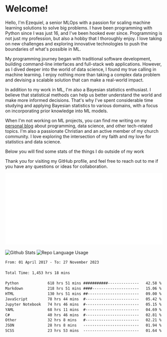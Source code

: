 # Welcome!

Hello, I'm Ezequiel, a senior MLOps with a passion for scaling machine learning solutions to solve big problems. I have been programming with Python since I was just 16, and I've been hooked ever since. Programming is not just my profession, but also a hobby that I thoroughly enjoy. I love taking on new challenges and exploring innovative technologies to push the boundaries of what's possible in ML.

My programming journey began with traditional software development, building command-line interfaces and full-stack web applications. However, as I dived deeper into the world of data science, I found my true calling in machine learning. I enjoy nothing more than taking a complex data problem and devising a scalable solution that can make a real-world impact.

In addition to my work in ML, I'm also a Bayesian statistics enthusiast. I believe that statistical methods can help us better understand the world and make more informed decisions. That's why I've spent considerable time studying and applying Bayesian statistics to various domains, with a focus on incorporating prior knowledge into ML models.

When I'm not working on ML projects, you can find me writing on my [personal blog](https://elc.github.io) about programming, data science, and other tech-related topics. I'm also a passionate Christian and an active member of my church community. I love exploring the intersection of my faith and my love for statistics and data science.

Below you will find some stats of the things I do outside of my work

Thank you for visiting my GitHub profile, and feel free to reach out to me if you have any questions or ideas for collaboration.

![RSS Feed](metrics.plugin.rss.svg)

![Github Stats](https://github-readme-stats.vercel.app/api?username=elc&show_icons=true&theme=gruvbox&border_radius=20&include_all_commits=true&count_private=true&card_width=450) ![Repo Language Usage](https://github-readme-stats.vercel.app/api/top-langs?username=elc&show_icons=true&theme=gruvbox&border_radius=20&include_all_commits=true&count_private=true&layout=compact&langs_count=5&card_width=400)


<!--START_SECTION:waka-->

```txt
From: 01 April 2017 - To: 27 November 2023

Total Time: 1,453 hrs 18 mins

Python             618 hrs 51 mins ###########--------------   42.58 %
Markdown           218 hrs 51 mins ####---------------------   15.06 %
HTML               130 hrs 51 mins ##-----------------------   09.00 %
JavaScript         78 hrs 44 mins  #------------------------   05.42 %
Jupyter Notebook   74 hrs 46 mins  #------------------------   05.15 %
YAML               68 hrs 11 mins  #------------------------   04.69 %
C#                 40 hrs 46 mins  #------------------------   02.81 %
Other              32 hrs 8 mins   #------------------------   02.21 %
JSON               28 hrs 8 mins   -------------------------   01.94 %
SCSS               23 hrs 53 mins  -------------------------   01.64 %
```

<!--END_SECTION:waka-->
